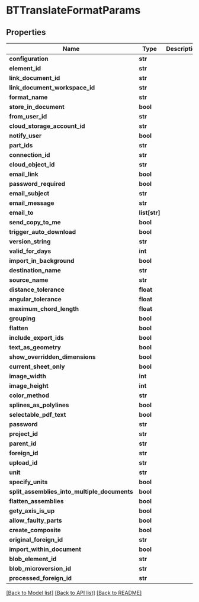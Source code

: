 # BTTranslateFormatParams

## Properties
Name | Type | Description | Notes
------------ | ------------- | ------------- | -------------
**configuration** | **str** |  | [optional] 
**element_id** | **str** |  | [optional] 
**link_document_id** | **str** |  | [optional] 
**link_document_workspace_id** | **str** |  | [optional] 
**format_name** | **str** |  | [optional] 
**store_in_document** | **bool** |  | [optional] 
**from_user_id** | **str** |  | [optional] 
**cloud_storage_account_id** | **str** |  | [optional] 
**notify_user** | **bool** |  | [optional] 
**part_ids** | **str** |  | [optional] 
**connection_id** | **str** |  | [optional] 
**cloud_object_id** | **str** |  | [optional] 
**email_link** | **bool** |  | [optional] 
**password_required** | **bool** |  | [optional] 
**email_subject** | **str** |  | [optional] 
**email_message** | **str** |  | [optional] 
**email_to** | **list[str]** |  | [optional] 
**send_copy_to_me** | **bool** |  | [optional] 
**trigger_auto_download** | **bool** |  | [optional] 
**version_string** | **str** |  | [optional] 
**valid_for_days** | **int** |  | [optional] 
**import_in_background** | **bool** |  | [optional] 
**destination_name** | **str** |  | [optional] 
**source_name** | **str** |  | [optional] 
**distance_tolerance** | **float** |  | [optional] 
**angular_tolerance** | **float** |  | [optional] 
**maximum_chord_length** | **float** |  | [optional] 
**grouping** | **bool** |  | [optional] 
**flatten** | **bool** |  | [optional] 
**include_export_ids** | **bool** |  | [optional] 
**text_as_geometry** | **bool** |  | [optional] 
**show_overridden_dimensions** | **bool** |  | [optional] 
**current_sheet_only** | **bool** |  | [optional] 
**image_width** | **int** |  | [optional] 
**image_height** | **int** |  | [optional] 
**color_method** | **str** |  | [optional] 
**splines_as_polylines** | **bool** |  | [optional] 
**selectable_pdf_text** | **bool** |  | [optional] 
**password** | **str** |  | [optional] 
**project_id** | **str** |  | [optional] 
**parent_id** | **str** |  | [optional] 
**foreign_id** | **str** |  | [optional] 
**upload_id** | **str** |  | [optional] 
**unit** | **str** |  | [optional] 
**specify_units** | **bool** |  | [optional] 
**split_assemblies_into_multiple_documents** | **bool** |  | [optional] 
**flatten_assemblies** | **bool** |  | [optional] 
**gety_axis_is_up** | **bool** |  | [optional] 
**allow_faulty_parts** | **bool** |  | [optional] 
**create_composite** | **bool** |  | [optional] 
**original_foreign_id** | **str** |  | [optional] 
**import_within_document** | **bool** |  | [optional] 
**blob_element_id** | **str** |  | [optional] 
**blob_microversion_id** | **str** |  | [optional] 
**processed_foreign_id** | **str** |  | [optional] 

[[Back to Model list]](../README.md#documentation-for-models) [[Back to API list]](../README.md#documentation-for-api-endpoints) [[Back to README]](../README.md)


